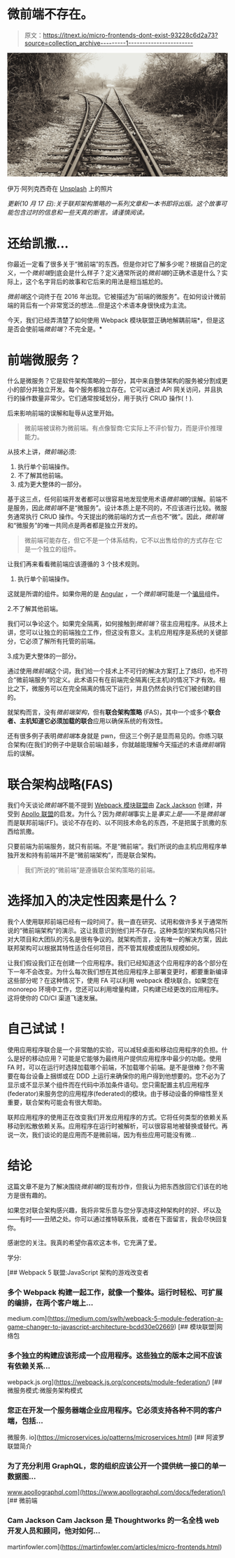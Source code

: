 # 微前端不存在。

> 原文：<https://itnext.io/micro-frontends-dont-exist-93228c6d2a73?source=collection_archive---------1----------------------->

![](img/3dae55c28736bad48f147005191a88b6.png)

伊万·阿列克西奇在 [Unsplash](https://unsplash.com/s/photos/crossroads?utm_source=unsplash&utm_medium=referral&utm_content=creditCopyText) 上的照片

*更新(10 月 17 日):关于联邦架构策略的一系列文章和一本书即将出版。这个故事可能包含过时的信息和一些天真的断言。请谨慎阅读。*

# 还给凯撒…

你最近一定看了很多关于“微前端”的东西。但是你对它了解多少呢？根据自己的定义，一个*微前端*到底会是什么样子？定义通常所说的*微前端*的正确术语是什么？实际上，这个名字背后的故事和它后来的用法是相当尴尬的。

*微前端*这个词终于在 2016 年出现。它被描述为“前端的微服务”。在如何设计微前端的背后有一个非常宽泛的想法…但是这个术语本身很快成为主流。

今天，我们已经弄清楚了如何使用 Webpack 模块联盟正确地解耦前端*，但是这是否会使前端*微前端*？不完全是。*

# 前端微服务？

什么是微服务？它是软件架构策略的一部分，其中来自整体架构的服务被分割成更小的部分并独立开发。每个服务都独立存在。它可以通过 API 网关访问，并且执行的操作数量非常少。它们通常按域划分，用于执行 CRUD 操作(！).

后来影响前端的误解和耻辱从这里开始。

> 微前端被误称为微前端。有点像智商:它实际上不评价智力，而是评价推理能力。

从技术上讲，*微前端*必须:

1.  执行单个前端操作。
2.  不了解其他前端。
3.  成为更大整体的一部分。

基于这三点，任何前端开发者都可以很容易地发现使用术语*微前端*的误解。前端不是服务，因此*微前端*不是“微服务”。设计本质上是不同的，不应该进行比较。微服务通常执行 CRUD 操作。今天提出的微前端的方式一点也不“微”。因此，*微前端*和“微服务”的唯一共同点是两者都是独立开发的。

> 微前端可能存在，但它不是一个体系结构，它不以出售给你的方式存在:它是一个独立的组件。

让我们再来看看微前端应该遵循的 3 个技术规则。

1.  执行单个前端操作。

这就是所谓的组件。如果你用的是 [Angular](https://angular.io/) ，一个*微前端*可能是一个[骗局](https://medium.com/@LayZeeDK/scam-single-component-angular-module-97a891916216)组件。

2.不了解其他前端。

我们可以争论这个。如果完全隔离，如何接触到*微前端*？宿主应用程序。从技术上讲，您可以让独立的前端独立工作，但这没有意义。主机应用程序是系统的关键部分，它必须了解所有托管的前端。

3.成为更大整体的一部分。

通过使用*微前端*这个词，我们给一个技术上不可行的解决方案打上了烙印，也不符合“微前端服务”的定义。此术语只有在前端完全隔离(无主机)的情况下才有效。相比之下，微服务可以在完全隔离的情况下运行，并且仍然会执行它们被创建的目的。

就架构而言，没有*微前端架构*，但有**联合架构策略** (FAS)，其中一个或多个**联合者、**主机知道它必须加载的**联合**应用以确保系统的有效性。

还有很多例子表明*微前端*本身就是 pwn，但这三个例子是显而易见的。你练习联合架构(在我们的例子中是联合前端)越多，你就越能理解今天描述的术语*微前端*背后的误解。

# 联合架构战略(FAS)

我们今天谈论*微前端*不能不提到 [Webpack 模块联盟](https://webpack.js.org/concepts/module-federation/)由 [Zack Jackson](https://medium.com/u/9ef1379caffc?source=post_page-----93228c6d2a73--------------------------------) 创建，并受到 [Apollo 联盟](https://www.apollographql.com/docs/federation/)的启发。为什么？因为*微前端*事实上是*事实上是*——不是*微前端*而是联邦前端(FF)。谈论不存在的、以不同技术命名的东西，不是把属于凯撒的东西给凯撒。

只要前端为前端服务，就只有前端。不是“微前端”。我们所说的由主机应用程序单独开发和持有前端并不是“微前端架构”，而是联合架构。

> 我们所说的“微前端”是遵循联合架构策略的前端。

# 选择加入的决定性因素是什么？

我个人使用联邦前端已经有一段时间了。我一直在研究、试用和做许多关于通常所说的“微前端架构”的演示。这让我意识到他们并不存在。这种类型的架构风格只针对大项目和大团队的污名是很有争议的。就架构而言，没有唯一的解决方案，因此联邦架构可以根据其特性适合任何项目，而不管其规模或团队规模如何。

让我们假设我们正在创建一个应用程序。我们已经知道这个应用程序的各个部分在下一年不会改变。为什么每次我们想在其他应用程序上部署变更时，都要重新编译这些部分呢？在这种情况下，使用 FA 可以利用 webpack 模块联合。如果您在 monorepo 环境中工作，您还可以利用增量构建，只构建已经更改的应用程序。这将使你的 CD/CI 渠道飞速发展。

# 自己试试！

使用应用程序联合是一个非常酷的实验，可以减轻桌面和移动应用程序的负担。什么是好的移动应用？可能是它能够为最终用户提供应用程序中最少的功能。使用 FA 时，可以在运行时选择加载哪个前端，不加载哪个前端。是不是很棒？你不需要在每台设备上捆绑或在 DDD 上运行来确保你的用户得到他想要的。您不必为了显示或不显示某个组件而在代码中添加条件语句。您只需配置主机应用程序(federator)来服务您的应用程序(federated)的模块。由于移动设备的伸缩性至关重要，联合架构可能会有很大帮助。

联邦应用程序的使用正在改变我们开发应用程序的方式。它将任何类型的依赖关系移动到松散依赖关系。应用程序在运行时被解析，可以很容易地被替换或替代。再说一次，我们谈论的是应用而不是微前端，因为有些应用可能没有微…

# 结论

这篇文章不是为了解决围绕*微前端*的现有炒作，但我认为把东西放回它们该在的地方是很有趣的。

如果您对联合架构感兴趣，我将非常乐意与您分享选择这种架构时的好、坏以及——有时——丑陋之处。你可以通过推特联系我，或者在下面留言，我会尽快回复你。

感谢您的关注。我真的希望你喜欢这本书，它充满了爱。

学分:

[](https://medium.com/swlh/webpack-5-module-federation-a-game-changer-to-javascript-architecture-bcdd30e02669) [## Webpack 5 联盟:JavaScript 架构的游戏改变者

### 多个 Webpack 构建一起工作，就像一个整体。运行时轻松、可扩展的编排，在两个客户端上…

medium.com](https://medium.com/swlh/webpack-5-module-federation-a-game-changer-to-javascript-architecture-bcdd30e02669) [](https://webpack.js.org/concepts/module-federation/) [## 模块联盟|网络包

### 多个独立的构建应该形成一个应用程序。这些独立的版本之间不应该有依赖关系…

webpack.js.org](https://webpack.js.org/concepts/module-federation/) [](https://microservices.io/patterns/microservices.html) [## 微服务模式:微服务架构模式

### 您正在开发一个服务器端企业应用程序。它必须支持各种不同的客户端，包括…

微服务. io](https://microservices.io/patterns/microservices.html) [](https://www.apollographql.com/docs/federation/) [## 阿波罗联盟简介

### 为了充分利用 GraphQL，您的组织应该公开一个提供统一接口的单一数据图…

www.apollographql.com](https://www.apollographql.com/docs/federation/) [](https://martinfowler.com/articles/micro-frontends.html) [## 微前端

### Cam Jackson Cam Jackson 是 Thoughtworks 的一名全栈 web 开发人员和顾问，他对如何…

martinfowler.com](https://martinfowler.com/articles/micro-frontends.html)